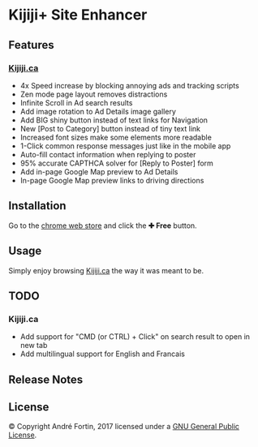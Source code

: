 # Kijiji+ Site Enhancer

## Features

### [Kijiji.ca](http://www.kijiji.ca)

- 4x Speed increase by blocking annoying ads and tracking scripts
- Zen mode page layout removes distractions
- Infinite Scroll in Ad search results
- Add image rotation to Ad Details image gallery
- Add BIG shiny button instead of text links for Navigation
- New [Post to Category] button instead of tiny text link
- Increased font sizes make some elements more readable
- 1-Click common response messages just like in the mobile app
- Auto-fill contact information when replying to poster
- 95% accurate CAPTHCA solver for [Reply to Poster] form
- Add in-page Google Map preview to Ad Details
- In-page Google Map preview links to driving directions

## Installation

Go to the [chrome web store](https://chrome.google.com/webstore/detail/kijiji%2B-site-enhancer/kpfebcgmdeieiiihpplnljjldclfkflj) and click the **✚ Free** button.

## Usage

Simply enjoy browsing [Kijiji.ca](http://kijiji.ca) the way it was meant to be.

## TODO

### Kijiji.ca

- Add support for "CMD (or CTRL) + Click" on search result to open in new tab
- Add multilingual support for English and Francais

## Release Notes

## License

© Copyright André Fortin, 2017 licensed under a [GNU General Public License](http://gnu.org/licenses/).
